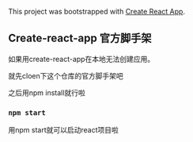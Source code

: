 This project was bootstrapped with [Create React App](https://github.com/facebook/create-react-app).

## Create-react-app 官方脚手架

如果用create-react-app在本地无法创建应用。

就先cloen下这个仓库的官方脚手架吧

之后用npm install就行啦

### `npm start`

用npm start就可以启动react项目啦
